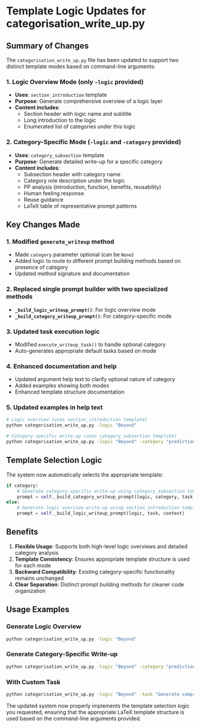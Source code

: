 # Template Logic Updates for categorisation_write_up.py

## Summary of Changes

The `categorisation_write_up.py` file has been updated to support two distinct template modes based on command-line arguments:

### 1. Logic Overview Mode (only `-logic` provided)
- **Uses**: `section_introduction` template
- **Purpose**: Generate comprehensive overview of a logic layer
- **Content includes**:
  - Section header with logic name and subtitle
  - Long introduction to the logic
  - Enumerated list of categories under this logic

### 2. Category-Specific Mode (`-logic` and `-category` provided)
- **Uses**: `category_subsection` template  
- **Purpose**: Generate detailed write-up for a specific category
- **Content includes**:
  - Subsection header with category name
  - Category role description under the logic
  - PP analysis (introduction, function, benefits, reusability)
  - Human feeling response
  - Reuse guidance
  - LaTeX table of representative prompt patterns

## Key Changes Made

### 1. Modified `generate_writeup` method
- Made `category` parameter optional (can be `None`)
- Added logic to route to different prompt building methods based on presence of category
- Updated method signature and documentation

### 2. Replaced single prompt builder with two specialized methods
- **`_build_logic_writeup_prompt()`**: For logic overview mode
- **`_build_category_writeup_prompt()`**: For category-specific mode

### 3. Updated task execution logic
- Modified `execute_writeup_task()` to handle optional category
- Auto-generates appropriate default tasks based on mode

### 4. Enhanced documentation and help
- Updated argument help text to clarify optional nature of category
- Added examples showing both modes
- Enhanced template structure documentation

### 5. Updated examples in help text
```bash
# Logic overview (uses section_introduction template)
python categorisation_write_up.py -logic "Beyond"

# Category-specific write-up (uses category_subsection template)  
python categorisation_write_up.py -logic "Beyond" -category "prediction"
```

## Template Selection Logic

The system now automatically selects the appropriate template:

```python
if category:
    # Generate category-specific write-up using category_subsection template
    prompt = self._build_category_writeup_prompt(logic, category, task, context)
else:
    # Generate logic overview write-up using section_introduction template
    prompt = self._build_logic_writeup_prompt(logic, task, context)
```

## Benefits

1. **Flexible Usage**: Supports both high-level logic overviews and detailed category analysis
2. **Template Consistency**: Ensures appropriate template structure is used for each mode
3. **Backward Compatibility**: Existing category-specific functionality remains unchanged
4. **Clear Separation**: Distinct prompt building methods for cleaner code organization

## Usage Examples

### Generate Logic Overview
```bash
python categorisation_write_up.py -logic "Beyond"
```

### Generate Category-Specific Write-up
```bash
python categorisation_write_up.py -logic "Beyond" -category "prediction"
```

### With Custom Task
```bash
python categorisation_write_up.py -logic "Beyond" -task "Generate comprehensive overview focusing on innovation aspects"
```

The updated system now properly implements the template selection logic you requested, ensuring that the appropriate LaTeX template structure is used based on the command-line arguments provided.
